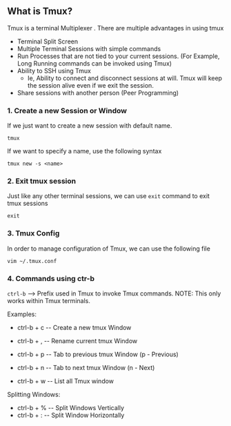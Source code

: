 ## What is Tmux?
Tmux is a terminal Multiplexer . There are multiple advantages in using tmux

* Terminal Split Screen
* Multiple Terminal Sessions with simple commands
* Run Processes that are not tied to your current sessions. (For Example, Long Running commands can be invoked using Tmux)
* Ability to SSH using Tmux
  * Ie, Ability to connect and disconnect sessions at will. Tmux will keep the session alive even if we exit the session.
* Share sessions with another person (Peer Programming) 

### 1. Create a new Session or Window

If we just want to create a new session with default name.

```
tmux
```

If we want to specify a name, use the following syntax

```
tmux new -s <name> 
```

### 2. Exit tmux session

Just like any other terminal sessions, we can use `exit` command to exit tmux sessions
```
exit
```

### 3. Tmux Config

In order to manage configuration of Tmux, we can use the following file

```
vim ~/.tmux.conf
```

### 4. Commands using ctr-b

`ctrl-b` --> Prefix used in Tmux to invoke Tmux commands.
NOTE: This only works within Tmux terminals.
  
Examples:

* ctrl-b + c -- Create a new tmux Window
* ctrl-b + , -- Rename current tmux Window

* ctrl-b + p -- Tab to previous tmux Window (p - Previous)
* ctrl-b + n -- Tab to next tmux Window (n - Next)
* ctrl-b + w -- List all Tmux window

Splitting Windows:

* ctrl-b + % -- Split Windows Vertically
* ctrl-b + : -- Split Window Horizontally

















